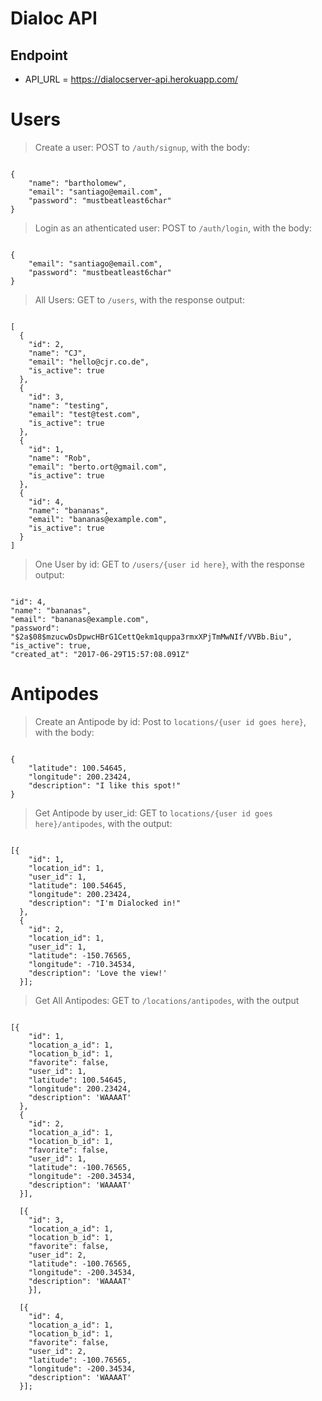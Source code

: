 # Dialoc API

## Endpoint

* API_URL = https://dialocserver-api.herokuapp.com/

# Users

> Create a user: POST to `/auth/signup`, with the body:

```

{
	"name": "bartholomew",
	"email": "santiago@email.com",
	"password": "mustbeatleast6char"
}

```
> Login as an athenticated user: POST to `/auth/login`, with the body:

```

{
	"email": "santiago@email.com",
	"password": "mustbeatleast6char"
}

```

> All Users: GET to `/users`, with the response output:

```

[
  {
    "id": 2,
    "name": "CJ",
    "email": "hello@cjr.co.de",
    "is_active": true
  },
  {
    "id": 3,
    "name": "testing",
    "email": "test@test.com",
    "is_active": true
  },
  {
    "id": 1,
    "name": "Rob",
    "email": "berto.ort@gmail.com",
    "is_active": true
  },
  {
    "id": 4,
    "name": "bananas",
    "email": "bananas@example.com",
    "is_active": true
  }
]

```

> One User by id: GET to `/users/{user id here}`, with the response output:

```

"id": 4,
"name": "bananas",
"email": "bananas@example.com",
"password": "$2a$08$mzucwDsDpwcHBrG1CettQekm1quppa3rmxXPjTmMwNIf/VVBb.Biu",
"is_active": true,
"created_at": "2017-06-29T15:57:08.091Z"
```

# Antipodes

> Create an Antipode by id: Post to `locations/{user id goes here}`, with the body:

```

{
    "latitude": 100.54645,
    "longitude": 200.23424,
    "description": "I like this spot!"
}

```

> Get Antipode by user_id: GET to `locations/{user id goes here}/antipodes`, with the output:

```

[{
    "id": 1,
    "location_id": 1,
    "user_id": 1,
    "latitude": 100.54645,
    "longitude": 200.23424,
    "description": "I'm Dialocked in!"
  },
  {
    "id": 2,
    "location_id": 1,
    "user_id": 1,
    "latitude": -150.76565,
    "longitude": -710.34534,
    "description": 'Love the view!'
  }];

```


> Get All Antipodes: GET to `/locations/antipodes`, with the output

```

[{
    "id": 1,
    "location_a_id": 1,
    "location_b_id": 1,
    "favorite": false,
    "user_id": 1,
    "latitude": 100.54645,
    "longitude": 200.23424,
    "description": 'WAAAAT'
  },
  {
    "id": 2,
    "location_a_id": 1,
    "location_b_id": 1,
    "favorite": false,
    "user_id": 1,
    "latitude": -100.76565,
    "longitude": -200.34534,
    "description": 'WAAAAT'
  }],

  [{
    "id": 3,
    "location_a_id": 1,
    "location_b_id": 1,
    "favorite": false,
    "user_id": 2,
    "latitude": -100.76565,
    "longitude": -200.34534,
    "description": 'WAAAAT'
    }],

  [{
    "id": 4,
    "location_a_id": 1,
    "location_b_id": 1,
    "favorite": false,
    "user_id": 2,
    "latitude": -100.76565,
    "longitude": -200.34534,
    "description": 'WAAAAT'
  }];


```
